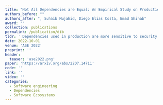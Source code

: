 ```yaml
---
title: "Not All Dependencies are Equal: An Empirical Study on Production Dependencies in NPM"
authors_before: ""
authors_after: ", Suhaib Mujahid, Diego Elias Costa, Emad Shihab"
award: ""
collection: publications
permalink: /publication/dib
tldr: ' Dependencies used in production are more sensitive to security exposure and should be prioritized. However, current tools lack the appropriate support in identifying production dependencies.'
date: 2022-10-01
venue: 'ASE 2022'
preprint: ''
header: 
  teaser: 'ase2022.png'
paper: 'https://arxiv.org/abs/2207.14711'
code: '' 
link: ''
video: ''
categories:
  - Software engineering
  - Dependencies
  - Software Ecosystems
---
```

